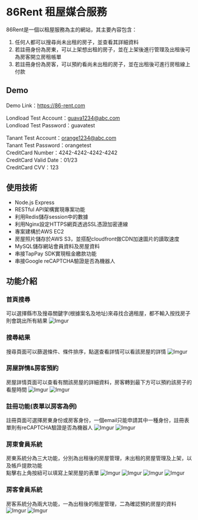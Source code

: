 # 86Rent 租屋媒合服務

86Rent是一個以租屋服務為主的網站，其主要內容包含：
1. 任何人都可以搜尋尚未出租的房子，並查看其詳細資料
2. 若註冊身份為房東，可以上架想出租的房子，並在上架後進行管理及出租後可為房客開立房租帳單
3. 若註冊身份為房客，可以預約看尚未出租的房子，並在出租後可進行房租線上付款

## Demo
Demo Link：https://86-rent.com <br>

Londload Test Account：guava1234@abc.com <br>
Londload Test Password：guavatest <br>

Tanant Test Account：orange1234@abc.com <br>
Tanant Test Password：orangetest <br>
CreditCard Number：4242-4242-4242-4242 <br>
CreditCard Valid Date：01/23 <br>
CreditCard CVV：123 <br>

## 使用技術
- Node.js Express
- RESTful API架構實現專案功能
- 利用Redis儲存session中的數據
- 利用Nginx設定HTTPS網頁透過SSL憑證加密連線
- 專案建構於AWS EC2
- 房屋照片儲存於AWS S3，並搭配cloudfront做CDN加速圖片的讀取速度
- MySQL儲存網站會員資料及房屋資料
- 串接TapPay SDK實現租金繳款功能
- 串接Google reCAPTCHA驗證是否為機器人

## 功能介紹

### 首頁搜尋
可以選擇縣市及搜尋關鍵字(根據案名及地址)來尋找合適租屋，都不輸入按找房子則會跳出所有結果
![Imgur](https://i.imgur.com/HwrYiH6.png)
### 搜尋結果
搜尋頁面可以篩選條件、條件排序，點選查看詳情可以看該房屋的詳情
![Imgur](https://i.imgur.com/gi2zXaS.png)
### 房屋詳情&房客預約
房屋詳情頁面可以查看有關該房屋的詳細資料，房客轉到最下方可以預約該房子的看屋時間
![Imgur](https://i.imgur.com/uXSCsFe.png)
![Imgur](https://i.imgur.com/Kbqrs1V.png)
### 註冊功能(表單以房客為例)
註冊頁面可選擇房東身份或房客身份，一個email只能申請其中一種身份，註冊表單則有reCAPTCHA驗證是否為機器人
![Imgur](https://i.imgur.com/ToA2WPt.png)
![Imgur](https://i.imgur.com/F4Ln4kU.png)
### 房東會員系統
房東系統分為三大功能，分別為出租後的房屋管理，未出租的房屋管理及上架，以及帳戶提款功能<br>
點擊右上角按紐可以填寫上架房屋的表單
![Imgur](https://i.imgur.com/OJzqvzk.png)
![Imgur](https://i.imgur.com/rClLw1z.png)
![Imgur](https://i.imgur.com/SmGJxfg.png)
![Imgur](https://i.imgur.com/eoNtcq7.png)
### 房客會員系統
房客系統分為兩大功能，一為出租後的租屋管理，二為確認預約房屋的資料
![Imgur](https://i.imgur.com/hqc1VOC.png)
![Imgur](https://i.imgur.com/gKFIUov.png)